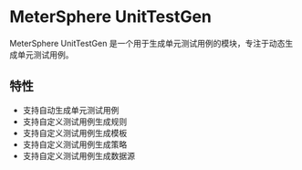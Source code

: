 # MeterSphere UnitTestGen

MeterSphere UnitTestGen 是一个用于生成单元测试用例的模块，专注于动态生成单元测试用例。

## 特性

- 支持自动生成单元测试用例
- 支持自定义测试用例生成规则
- 支持自定义测试用例生成模板
- 支持自定义测试用例生成策略
- 支持自定义测试用例生成数据源
